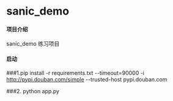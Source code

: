# sanic_demo

#### 项目介绍
sanic_demo 练习项目

#### 启动
###1.pip install -r requirements.txt --timeout=90000 -i http://pypi.douban.com/simple --trusted-host pypi.douban.com

###2. python app.py
